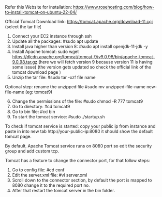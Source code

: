 Refer this Website for installation: https://www.rosehosting.com/blog/how-to-install-tomcat-on-ubuntu-22-04/

Official Tomcat Download link: https://tomcat.apache.org/download-11.cgi (select the tar file)
1.	Connect your EC2 instance through ssh 
2.	Update all the packages: #sudo apt update
3.	Install java higher than version 8: #sudo apt install openjdk-11-jdk -y
4.	Install Apache tomcat: sudo wget https://dlcdn.apache.org/tomcat/tomcat-9/v9.0.98/bin/apache-tomcat-9.0.98.tar.gz  (here we will fetch version 9 because version 11 is having some issue) (the version gets updated so check the official link of the tomcat download page )
5.	Unzip the tar file: #sudo tar -xzf file name

Optional step: rename the unzipped file #sudo mv unzipped-file-name new-file-name (eg: tomcat9)

6.	Change the permissions of the file: #sudo chmod -R 777 tomcat9
7.	Go to directory: #cd tomcat9
8.	Go to bin file: #cd bin
9.	To start the tomcat service: #sudo ./startup.sh

To check if tomcat service is started: copy your public ip from instance and paste in into new tab http://your-public-ip:8080  it should show the default tomcat page.

By default, Apache Tomcat service runs on 8080 port so edit the security group and add custom tcp.

Tomcat has a feature to change the connector port, for that follow steps:

1.	Go to config file: #cd conf
2.	Edit the server.xml file: #vi server.xml
3.	Scroll down to the connector section, by default the port is mapped to 8080 change it to the required port no.
4.	After that restart the tomcat server in the bin folder.

